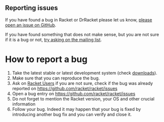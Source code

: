 Reporting issues
----------------

If you have found a bug in Racket or DrRacket please let us know, [please open an issue on GitHub](https://github.com/racket/racket/issues/new).

If you have found something that does not make sense, but you are not sure if it is a bug or not, [try asking on the mailing list](https://lists.racket-lang.org).

# How to report a bug

1. Take the latest stable or latest development system (check [downloads](https://download.racket-lang.org)).
1. Make sure that you can reproduce the bug.
1. Ask on [Racket Users](https://groups.google.com/g/racket-users) if you are not sure, check if the bug was already reported on https://github.com/racket/racket/issues
1. Open a bug entry on https://github.com/racket/racket/issues
1. Do not forget to mention the Racket version, your OS and other crucial information
1. Follow your bug. Indeed it may happen that your bug is fixed by introducing another bug fix and you can verify and close it.

